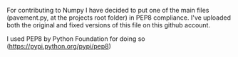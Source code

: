 For contributing to Numpy I have decided to put one of the main files (pavement.py, at the projects root folder) in PEP8 compliance. I've uploaded both the original and fixed versions of this file on this github account. 

I used PEP8 by Python Foundation for doing so (https://pypi.python.org/pypi/pep8)
